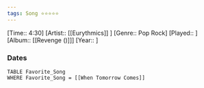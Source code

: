 ```yaml
---
tags: Song ⭐⭐⭐⭐⭐ 
---
```

[Time:: 4:30]
[Artist:: [[Eurythmics]] ]
[Genre:: Pop Rock]
[Played:: ]
[Album:: [[Revenge ()]]]
[Year:: ]
### Dates
````dataview
TABLE Favorite_Song
WHERE Favorite_Song = [[When Tomorrow Comes]]
````